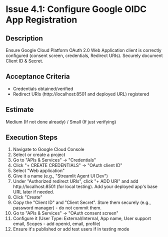 # Issue 4.1: Configure Google OIDC App Registration

## Description
Ensure Google Cloud Platform OAuth 2.0 Web Application client is correctly configured (consent screen, credentials, Redirect URIs). Securely document Client ID & Secret.

## Acceptance Criteria
- Credentials obtained/verified
- Redirect URIs (http://localhost:8501 and deployed URL) registered

## Estimate
Medium (If not done already) / Small (If just verifying)

## Execution Steps
1. Navigate to Google Cloud Console
2. Select or create a project
3. Go to "APIs & Services" -> "Credentials"
4. Click "+ CREATE CREDENTIALS" -> "OAuth client ID"
5. Select "Web application"
6. Give it a name (e.g., "Streamlit Agent UI Dev")
7. Under "Authorized redirect URIs", click "+ ADD URI" and add http://localhost:8501 (for local testing). Add your deployed app's base URL later if needed.
8. Click "Create"
9. Copy the "Client ID" and "Client Secret". Store them securely (e.g., password manager) - do not commit them.
10. Go to "APIs & Services" -> "OAuth consent screen"
11. Configure it (User Type: External/Internal, App name, User support email, Scopes - add openid, email, profile)
12. Ensure it's published or add test users if in testing mode
